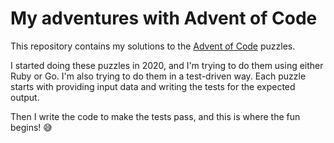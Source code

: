 # My adventures with Advent of Code

This repository contains my solutions to the [Advent of Code](https://adventofcode.com/) puzzles.

I started doing these puzzles in 2020, and I'm trying to do them using either Ruby or Go. I'm also trying to do them in a test-driven way. Each puzzle starts with providing input data and writing the tests for the expected output.

Then I write the code to make the tests pass, and this is where the fun begins! 😅
